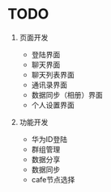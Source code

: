 # TODO

1. 页面开发
	- 登陆界面
	- 聊天界面
	- 聊天列表界面
	- 通讯录界面
	- 数据同步（相册）界面
	- 个人设置界面

2. 功能开发
	- 华为ID登陆
	- 群组管理
	- 数据分享
	- 数据同步
	- cafe节点选择